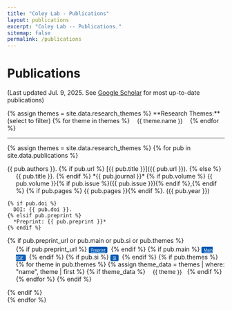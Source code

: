 ```yaml
---
title: "Coley Lab - Publications"
layout: publications
excerpt: "Coley Lab -- Publications."
sitemap: false
permalink: /publications
---
```


<!-- Custom CSS -->
<style>
  .hanging-indent {
    margin-left: 20px;
    text-indent: -20px;
  }
  .btn-xs {
    padding: 2px 5px;
    font-size: 9px;
    line-height: 1.5;
    border-radius: 3px;
    border: none;
    box-shadow: none;
    background-color: #0059b3;
    color: white;
    margin-right: 4px;
  }
  .btn-xs:hover, .btn-xs:focus, .btn-xs:active {
    background-color: #011f4b;
    box-shadow: none;
  }
  .badge-pill-custom {
    margin-left: 5px;
    border-radius: 10rem;
    padding: 0.18em 0.6em;
    font-size: 13px;
  }
  .filter-button {
    margin-right: 5px;
    cursor: pointer;
  }
</style>

<!-- START OF PAGE -->
# Publications

(Last updated Jul. 9, 2025. See [Google Scholar](https://scholar.google.com/citations?hl=en&user=2gZgq68AAAAJ&view_op=list_works&sortby=pubdate) for most up-to-date publications)

<!-- Display all possible research themes as filter buttons -->
<p>
  {% assign themes = site.data.research_themes %}
  **Research Themes:** (select to filter)
  {% for theme in themes %}
    <span class="badge badge-pill badge-pill-custom filter-button" data-theme="{{ theme.name }}" data-color="{{ theme.color }}" data-darker-color="{{ theme.darker_color }}" style="background-color: {{ theme.color }}">{{ theme.name }}</span>
  {% endfor %}
</p>

---

<!-- Display all publications -->
{% assign themes = site.data.research_themes %}
{% for pub in site.data.publications %}
<div class="publication-item" data-themes="{{ pub.themes | join: ',' }}">
  <p class="hanging-indent">
    {{ pub.authors }}.
    {% if pub.url %}
      [{{ pub.title }}]({{ pub.url }}).
    {% else %}
      {{ pub.title }}.
    {% endif %}
    *{{ pub.journal }}*
    {% if pub.volume %} {{ pub.volume }}{% if pub.issue %}({{ pub.issue }}){% endif %},{% endif %}
    {% if pub.pages %} {{ pub.pages }}{% endif %}. ({{ pub.year }})

    {% if pub.doi %}
      DOI: {{ pub.doi }}.
    {% elsif pub.preprint %}
      *Preprint: {{ pub.preprint }}*
    {% endif %}
  </p>

  <!-- Buttons and theme tags -->
  {% if pub.preprint_url or pub.main or pub.si or pub.themes %}
  <p style="margin-left: 20px; margin-top: -11px">
    {% if pub.preprint_url %}
      <a href="{{ pub.preprint_url }}" class="btn btn-xs btn-primary" target="_blank">Preprint</a>
    {% endif %}
    {% if pub.main %}
      <a href="{{ pub.main }}" class="btn btn-xs btn-primary" target="_blank">Main PDF</a>
    {% endif %}
    {% if pub.si %}
      <a href="{{ pub.si }}" class="btn btn-xs btn-primary" target="_blank">SI</a>
    {% endif %}
    {% if pub.themes %}
      {% for theme in pub.themes %}
        {% assign theme_data = themes | where: "name", theme | first %}
        {% if theme_data %}
          <span class="badge badge-pill badge-pill-custom" style="background-color: {{ theme_data.color }}">{{ theme }}</span>
        {% endif %}
      {% endfor %}
    {% endif %}
  </p>
  {% endif %}
</div>
{% endfor %}

<!-- JavaScript for filtering publications -->
<script>
  document.addEventListener("DOMContentLoaded", function() {
    const filterButtons = document.querySelectorAll('.filter-button');
    const publicationItems = document.querySelectorAll('.publication-item');

    filterButtons.forEach(button => {
      const originalColor = button.getAttribute('data-color');
      const darkerColor = button.getAttribute('data-darker-color');

      button.addEventListener('click', function() {
        this.classList.toggle('active');
        this.style.backgroundColor = this.classList.contains('active') ? darkerColor : originalColor;
        filterPublications();
      });
    });

    function filterPublications() {
      const activeThemes = Array.from(filterButtons)
        .filter(btn => btn.classList.contains('active'))
        .map(btn => btn.getAttribute('data-theme'));

      publicationItems.forEach(item => {
        const itemThemes = item.getAttribute('data-themes').split(',');
        item.style.display = activeThemes.length === 0 || activeThemes.every(theme => itemThemes.includes(theme)) ? 'block' : 'none';
      });
    }
  });
</script>
